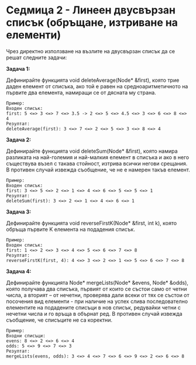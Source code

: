 # Седмица 2 - Линеен двусвързан списък (обръщане, изтриване на елементи)

Чрез директно използване на възлите на двусвързан списък да се решат следните задачи:

**Задача 1:**

Дефинирайте функцията void deleteAverage(Node* &first), която трие даден елемент от списъка, ако той е равен на средноаритметичното на първите два елемента, намиращи се от дясната му страна.

```
Пример:
Входен списък:
first: 5 <=> 3 <=> 7 <=> 3.5 -> 2 <=> 5 <=> 4.5 <=> 3 <=> 6 <=> 8 <=> 4
Резултат:
deleteAverage(first): 3 <=> 7 <=> 2 <=> 5 <=> 3 <=> 8 <=> 4
```

**Задача 2:**

Дефинирайте функцията void deleteSum(Node* &first), която намира разликата на най-големия и най-малкия елемент в списъка и ако в него съществува възел с такава стойност, изтрива всички негови срещания. В противен случай извежда съобщение, че не е намерен такъв елемент.

```
Пример:
Входен списък:
first: 3 <=> 5 <=> 2 <=> 1 <=> 4 <=> 6 <=> 5 <=> 5 <=> 1
Резултат:
deleteSum(first): 3 <=> 2 <=> 1 <=> 4 <=> 6 <=> 1
```

**Задача 3:**

Дефинирайте функцията void reverseFirstK(Node* &first, int k), която обръща първите K елемента на подадения списък.

```
Пример:
Входен списък:
first: 1 <=> 2 <=> 3 <=> 4 <=> 5 <=> 6 <=> 7 <=> 8
Резултат:
reverseFirstK(first, 4): 4 <=> 3 <=> 2 <=> 1 <=> 5 <=> 6 <=> 7 <=> 8 
```
**Задача 4:**

Дефинирайте функцията Node* mergeLists(Node* &evens,  Node* &odds), която получава два списъка, първият от които се състои само от четни числа, а вторият – от нечетни, проверява дали всеки от тях се състои от посочения вид елементи - при наличие на успех слива последователно елементите на подадените списъци в нов списък, редувайки четни с нечетни числа и го връща в обърнат ред. В противен случай извежда съобщение, че списъците не са коректни. 

```
Пример:
Входни списъци:
evens: 8 <=> 2 <=> 6 <=> 4
odds: 5 <=> 9 <=> 7 <=> 3 
Резултат:
mergeLists(evens, odds): 3 <=> 4 <=> 7 <=> 6 <=> 9 <=> 2 <=> 6 <=> 8
```

